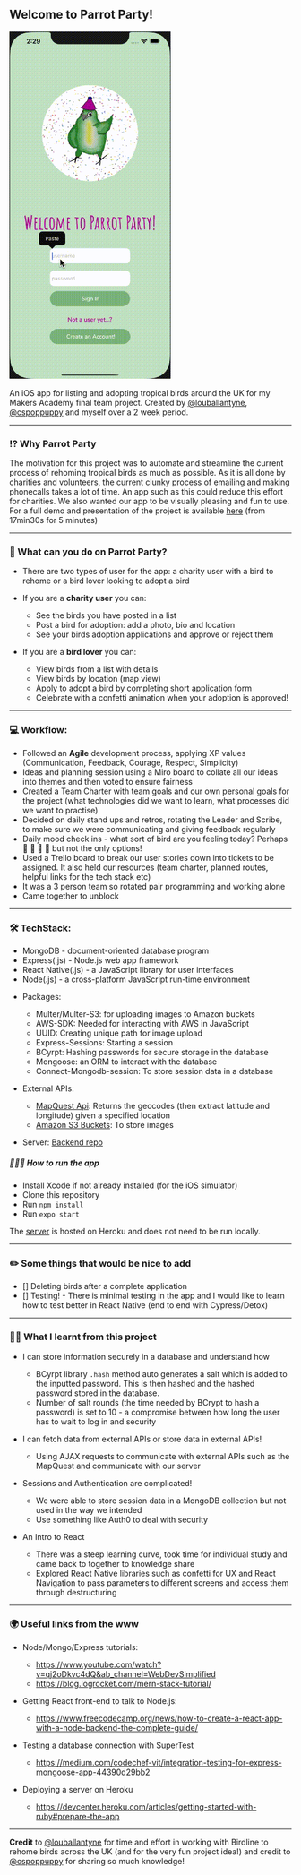 ## Welcome to Parrot Party!

![parrotpartygif](parrotparty.gif)

An iOS app for listing and adopting tropical birds around the UK for my Makers Academy final team project. Created by [@louballantyne](https://github.com/louballantyne), [@cspoppuppy](https://github.com/cspoppuppy) and myself over a 2 week period.

----

### ⁉️ Why Parrot Party

The motivation for this project was to automate and streamline the current process of rehoming tropical birds as much as possible. As it is all done by charities and volunteers, the current clunky process of emailing and making phonecalls takes a lot of time. An app such as this could reduce this effort for charities. We also wanted our app to be visually pleasing and fun to use. For a full demo and presentation of the project is available [here](https://www.youtube.com/watch?v=avCYlOvstGc) (from 17min30s for 5 minutes)

----

### 🦜 What can you do on Parrot Party?

- There are two types of user for the app: a charity user with a bird to rehome or a bird lover looking to adopt a bird  

* If you are a **charity user** you can:
   - See the birds you have posted in a list
   - Post a bird for adoption: add a photo, bio and location
   - See your birds adoption applications and approve or reject them

* If you are a **bird lover** you can: 
   - View birds from a list with details
   - View birds by location (map view)
   - Apply to adopt a bird by completing short application form
   - Celebrate with a confetti animation when your adoption is approved!
   
----

### 💻 Workflow:

* Followed an **Agile** development process, applying XP values (Communication, Feedback, Courage, Respect, Simplicity)
* Ideas and planning session using a Miro board to collate all our ideas into themes and then voted to ensure fairness
* Created a Team Charter with team goals and our own personal goals for the project (what technologies did we want to learn, what processes did we want to practise)
* Decided on daily stand ups and retros, rotating the Leader and Scribe, to make sure we were communicating and giving feedback regularly
* Daily mood check ins - what sort of bird are you feeling today? Perhaps 🦉 🦆 🐥 🦅  but not the only options!
* Used a Trello board to break our user stories down into tickets to be assigned. It also held our resources (team charter, planned routes, helpful links for the tech stack etc)
* It was a 3 person team so rotated pair programming and working alone
* Came together to unblock

---- 

### 🛠  TechStack:

- MongoDB - document-oriented database program
- Express(.js) - Node.js web app framework
- React Native(.js) - a JavaScript library for user interfaces
- Node(.js) - a cross-platform JavaScript run-time environment 

* Packages:

   - Multer/Multer-S3: for uploading images to Amazon buckets
   - AWS-SDK: Needed for interacting with AWS in JavaScript
   - UUID: Creating unique path for image upload
   - Express-Sessions: Starting a session
   - BCyrpt: Hashing passwords for secure storage in the database
   - Mongoose: an ORM to interact with the database
   - Connect-Mongodb-session: To store session data in a database

* External APIs:
   - [MapQuest Api](https://developer.mapquest.com/): Returns the geocodes (then extract latitude and longitude) given a specified location
   - [Amazon S3 Buckets](https://aws.amazon.com/s3/): To store images

- Server: [Backend repo](https://github.com/fg24davies/party-parrots-server) 

##### 🏃🏼‍♀️ How to run the app

* Install Xcode if not already installed (for the iOS simulator)
* Clone this repository
* Run ``` npm install ```
* Run ``` expo start ```

The [server](https://parrot-party-api.herokuapp.com/) is hosted on Heroku and does not need to be run locally.

----
### ✏️ Some things that would be nice to add

- [] Deleting birds after a complete application
- [] Testing! - There is minimal testing in the app and I would like to learn how to test better in React Native (end to end with Cypress/Detox)

---- 

### 🕵🏼 What I learnt from this project

* I can store information securely in a database and understand how
   - BCyrpt library ```.hash``` method auto generates a salt which is added to the inputted password. This is then hashed and the hashed password stored in the database.
   - Number of salt rounds (the time needed by BCrypt to hash a password) is set to 10 - a compromise between how long the user has to wait to log in and security
   
* I can fetch data from external APIs or store data in external APIs! 
   - Using AJAX requests to communicate with external APIs such as the MapQuest and communicate with our server

* Sessions and Authentication are complicated!
   - We were able to store session data in a MongoDB collection but not used in the way we intended
   - Use something like Auth0 to deal with security 
   
* An Intro to React
   - There was a steep learning curve, took time for individual study and came back to together to knowledge share
   - Explored React Native libraries such as confetti for UX and React Navigation to pass parameters to different screens and access them through destructuring

    
----

### 🌍 Useful links from the www

- Node/Mongo/Express tutorials:
   - https://www.youtube.com/watch?v=qj2oDkvc4dQ&ab_channel=WebDevSimplified  
   - https://blog.logrocket.com/mern-stack-tutorial/

- Getting React front-end to talk to Node.js:
    - https://www.freecodecamp.org/news/how-to-create-a-react-app-with-a-node-backend-the-complete-guide/
    
- Testing a database connection with SuperTest
   - https://medium.com/codechef-vit/integration-testing-for-express-mongoose-app-44390d29bb2
   
- Deploying a server on Heroku 
   - https://devcenter.heroku.com/articles/getting-started-with-ruby#prepare-the-app

---- 




**Credit** to [@louballantyne](https://github.com/louballantyne) for time and effort in working with Birdline to rehome birds across the UK (and for the very fun project idea!) and credit to [@cspoppuppy](https://github.com/cspoppuppy) for sharing so much knowledge!



